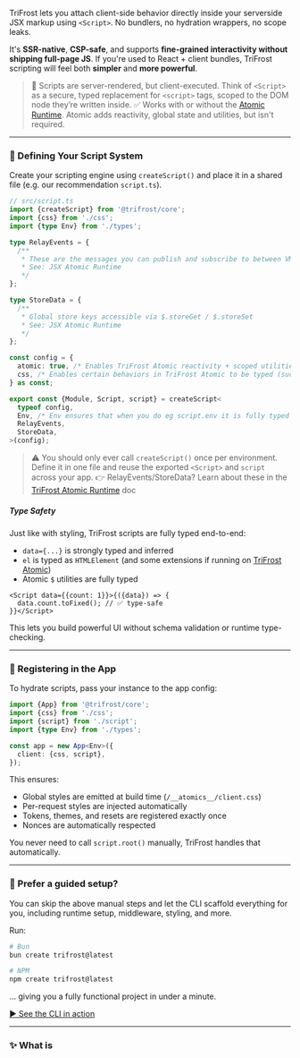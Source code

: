 TriFrost lets you attach client-side behavior directly inside your serverside JSX markup using `<Script>`. No bundlers, no hydration wrappers, no scope leaks.

It's **SSR-native**, **CSP-safe**, and supports **fine-grained interactivity without shipping full-page JS**. If you're used to React + client bundles, TriFrost scripting will feel both **simpler** and **more powerful**.

> 🔄 Scripts are server-rendered, but client-executed. Think of `<Script>` as a secure, typed replacement for `<script>` tags, scoped to the DOM node they’re written inside.
> ✅ Works with or without the [Atomic Runtime](/docs/jsx-atomic). Atomic adds reactivity, global state and utilities, but isn't required.

---

### 🧰 Defining Your Script System
Create your scripting engine using `createScript()` and place it in a shared file (e.g. our recommendation `script.ts`).
```typescript
// src/script.ts
import {createScript} from '@trifrost/core';
import {css} from './css';
import {type Env} from './types';

type RelayEvents = {
  /**
   * These are the messages you can publish and subscribe to between VMs
   * See: JSX Atomic Runtime
   */
};

type StoreData = {
  /**
   * Global store keys accessible via $.storeGet / $.storeSet
   * See: JSX Atomic Runtime
   */
};

const config = {
  atomic: true, /* Enables TriFrost Atomic reactivity + scoped utilities */
  css, /* Enables certain behaviors in TriFrost Atomic to be typed (such as $.cssVar and $.cssTheme) */
} as const;

export const {Module, Script, script} = createScript<
  typeof config,
  Env, /* Env ensures that when you do eg script.env it is fully typed */
  RelayEvents,
  StoreData,
>(config);
```

> ⚠️ You should only ever call `createScript()` once per environment. Define it in one file and reuse the exported `<Script>` and `script` across your app.
> 👉 RelayEvents/StoreData? Learn about these in the [TriFrost Atomic Runtime](/docs/jsx-atomic) doc

##### Type Safety
Just like with styling, TriFrost scripts are fully typed end-to-end:
- `data={...}` is strongly typed and inferred
- `el` is typed as `HTMLElement` (and some extensions if running on [TriFrost Atomic](/docs/jsx-atomic))
- Atomic `$` utilities are fully typed

```tsx
<Script data={{count: 1}}>{({data}) => {
  data.count.toFixed(); // ✅ type-safe
}}</Script>
```

This lets you build powerful UI without schema validation or runtime type-checking.

---

### 🚀 Registering in the App
To hydrate scripts, pass your instance to the app config:
```typescript
import {App} from '@trifrost/core';
import {css} from './css';
import {script} from './script';
import {type Env} from './types';

const app = new App<Env>({
  client: {css, script},
});
```

This ensures:
- Global styles are emitted at build time (`/__atomics__/client.css`)
- Per-request styles are injected automatically
- Tokens, themes, and resets are registered exactly once
- Nonces are automatically respected

You never need to call `script.root()` manually, TriFrost handles that automatically.

---

### 🧭 Prefer a guided setup?
You can skip the above manual steps and let the CLI scaffold everything for you, including runtime setup, middleware, styling, and more.

Run:
```bash
# Bun
bun create trifrost@latest

# NPM
npm create trifrost@latest
```

... giving you a fully functional project in under a minute.

[▶️ See the CLI in action](/docs/cli-quickstart)

---

### ✨ What is <Script>

The `<Script>` component is TriFrost’s universal way to attach logic to your HTML:

- ✅ Inline behavior via serialized function calls
- ✅ External script tags with full CSP/nonce support
- ✅ Built-in deduplication
- ✅ Optional **atomic reactivity** when using `atomic: true` in the config for createScript

👉 Learn about the [TriFrost Atomic Runtime](/docs/jsx-atomic) to craft reactive masterpieces.

---

### ✨ What is a Module
Modules are **globally scoped behaviors**, declared using `Module(...)` and registered via `createScript({modules})`.

They are **not tied to DOM elements**, and are ideal for:
- Modals
- Notifications
- Global effects
- Keyboard listeners
- Audio players
- App-wide logic
- ...

To define one:
```typescript
// Modal.ts
import { Module } from '~/script';

export function Modal () {
  return Module({
    name: 'modal',
    data: {
      // initial props, available as `data` in mod()
    },
    mod: ({ data, $ }) => {
      // Lifecycle logic, store subscriptions, DOM helpers, etc.
      // For example:
      let root: HTMLDivElement | null = null;

      function open(frag: DocumentFragment) {
        root = $.create('div', { children: [frag] });
        document.body.appendChild(root);
      }

      return {
        open: async ({ frag }: { frag: string }) => {
          if (root) root.remove();
          const res = await $.fetch<DocumentFragment>(frag);
          if (res.ok && res.content) open(res.content);
        },
        close: () => { root?.remove(); root = null; },
      };
    }
  });
}
```

And register it like so:
```typescript
// script.ts
import {createModule, createScript} from '@trifrost/core';
import {type Env} from './types.ts';
import {css} from './css';
import {Modal} from './modules/Modal';

export const {Module} = createModule({css});

const config = {
  atomic: true,
  css,
  modules: {
    modal: Modal,
  },
} as const;

export const {Script, script} = createScript<typeof config, Env>(config);
```
Now any `<Script>` can access it using `$.modal.open(...)`, `$.modal.close(...)`.

> 🧠 Modules are **just-in-time delivered**, singleton-scoped, and typed via your `Module(...)` config, they are **only included when referenced in a** `<Script>` **block**.

Just like `<Script>`, `data={...}` is fully typed and passed into the body, and Atomic features work the same way.

##### What’s provided?
Inside a `Module`, your function receives:
- `mod`: Relay object with `$publish`, `$subscribe`, etc.
- `data`: The initial props passed via `data={...}` (reactive if [Atomic](/docs/jsx-atomic) is enabled)
- `$`: All scoped [Atomic](/docs/jsx-atomic) utilities (like in `<Script>`)

##### Notes
- Modules must define a `name` (e.g. `name:"modal"`).
- Modules are deemed **singletons**. You cannot render the same module multiple times on the same page, only the first will execute.
- Modules are ideal for global listeners, bridge layers, effects, modals, etc.

Want more reactive power? Check out the [Atomic Runtime](/docs/jsx-atomic) and unlock full pubsub, store, and signal sync.

---

### ⚙️ External Scripts
If you pass a `src` prop, the script is rendered as a normal `<script>` tag:
```tsx
<Script src="https://cdn.example.com/foo.js" defer />

// Renders as:
<script nonce="abc123" src="https://cdn.example.com/foo.js" defer></script>
```

All standard script attributes are supported (src, type, async, defer, ...), and the tag will be rendered directly into the HTML.

---

### 🧠 Inline Scripts
You can also use `<Script>` to bind behaviors directly to elements during hydration.
```tsx
<button type="button">
  Click Me
  <Script>{({el}) => {
    el.addEventListener('click', () => {
      alert('Clicked!');
    });
  }}</Script>
</button>
```

This script is serialized at render time, registered with a unique hash, and re-attached to matching DOM nodes on the client via `data-tfhf="..."`.

##### How: Hydration Model
TriFrost scripts **run only on the client**, but are defined alongside your markup on the server.

When JSX is rendered on the server, your script function is:
- Captured as a string
- Hashed and registered
- Injected into a hydration payload

On the client, this payload:
- Locates the target node (via `data-tfhf`)
- Re-attaches the function and invokes it with `{el, data, $}`

> 🧠 Your function **does not run during SSR**. It is serialized as code, not executed.

This means:
- You can write `el.addEventListener(...)` as if you were in a `<script>` tag
- You cannot access `ctx`, `request`, or anything server-bound inside `<Script>`
- `data` is your bridge from SSR to client

### What's passed to Script?
Each inline script receives:

**el: HTMLElement**
The DOM element the script is bound to.

```tsx
<div>
  <Script>{({el}) => { /* el here is the div */
    ...
  }}</Script>
</div>
```

**data: object**
The `data={...}` you passed to the script. Writable. Not reactive by default (unless Atomic is enabled).

🧬 Data is fully typed, TypeScript will infer the shape of your `data` object and reflect it in the script body.

Example:
```tsx
<div>
  <Script data={{count: 42}}>{({el, data}) => {
    /* data here is {count: 42} and auto-typed as {count:number} */
  }}</Script>
</div>
```

✅ This gives you end-to-end type safety from SSR → client, **without manual casts or schema validation**.

**$: Atomic Utils**
A set of scoped, DOM-safe utilities:
- `$.on`, `$.once`, `$.fire` for events
- `$.query`, `$.clear` for DOM traversal
- `$.storeSet`, `$.storeGet` for global store state
- `$.uid`, `$.eq`, `$.sleep`, `$.fetch`, etc.

```tsx
<button type="button">
  Click Me
  <Script>{({el, $}) => {
    $.on(el, 'click', () => alert('Clicked!'));
  }}</Script>
</button>
```

See [JSX Atomic Runtime](/docs/jsx-atomic) for the full list.

---

### ⚡ Instant Execution Scripts
When using `<Script>` with a **function that takes no arguments**, TriFrost optimizes it by **inlining the logic directly into the HTML**:
```tsx
<Script>{() => {
  console.log('Inline script ran immediately');
}}</Script>
```

This is:
- ✅ Instant: no need to wait for the script engine
- ✅ CSP-safe: nonce is automatically applied
- ✅ Great for meta-level logic, e.g. setting theme or firing analytics

> 💡 Think of this as a safer, scoped `<script>` tag, but written inline with full TypeScript support.

Under the hood, this produces:
```html
<script nonce="abc123">(function(){console.log("Inline script ran immediately")})();</script>
```

This behavior is **only enabled for scripts with no arguments**:
```tsx
<Script>{() => { ... }}</Script> // ✅ inlined
<Script>{({el}) => { ... }}</Script> // ❌ not inlined, handled via hydration
```
This means you get instant execution **only when no DOM binding is needed**, perfect for boot-time setup, cookie flags, or third-party hooks.

For example:
```tsx
/* Theme detection */
<Script>
  {() => {
    const saved = localStorage.getItem('theme');
    const preferred = window.matchMedia('(prefers-color-scheme: dark)').matches ? 'dark' : 'light';
    document.documentElement.setAttribute('data-theme', saved || preferred);
  }}
</Script>
```
```tsx
/* Locale detection */
<Script>
  {() => {
    const locale = navigator.language?.startsWith('fr') ? 'fr' : 'en';
    document.documentElement.setAttribute('data-lang', locale);
  }}
</Script>
```

---

### Examples
##### Class Toggle
Toggle a class on click:
```tsx
<Script>{({el}) => {
  el.addEventListener('click', () => {
    el.classList.toggle('active');
  });
}}</Script>
```
Whats happening here:
- You can bind this to any node, including SVG or custom elements.
- No framework bindings or runtime needed.

##### Toggle with Data
Track and mutate open state in-place:
```tsx
<div>
  <span>Toggle Visibility</span>
  <Script data={{open: false}}>{({el, data}) => {
    el.addEventListener('click', () => {
      data.open = !data.open;
      el.setAttribute('aria-expanded', String(data.open));
    });
  }}</Script>
</div>
```
Whats happening here:
- Uses data.open to track local state.
- Updates aria-expanded attribute accordingly.
- Great for dropdowns, modals, etc.

##### Debounce (Atomic)
```tsx
<Script>{({el, $}) => {
  $.on(el, 'input', $.debounce(() => {
    console.log('Typing stopped');
  }, 300));
}}</Script>
```
Whats happening here:
- Uses the `$.debounce()` utility
- Triggers only after user finishes typing

##### Reactive form (Atomic)
```tsx
<form>
  <fieldset>
    <legend>Type</legend>
    <label><input type="radio" name="type" value="all" /> All</label>
    <label><input type="radio" name="type" value="blog" /> Blog</label>
    <label><input type="radio" name="type" value="release" /> Release</label>
  </fieldset>

  <fieldset>
    <legend>By Month</legend>
    <label><input type="radio" name="month" value="all" /> All</label>
    <label><input type="radio" name="month" value="2025-06" /> June 2025</label>
    <label><input type="radio" name="month" value="2025-05" /> May 2025</label>
  </fieldset>

  <Script data={{filters: {type: 'all', month: 'all'}}}>
    {({data, $}) => {
      data.$bind('filters.type', 'input[name="type"]');
      data.$bind('filters.month', 'input[name="month"]');

      data.$watch('filters', async () => {
        const res = await $.fetch<DocumentFragment>('/filter-news', {
          method: 'POST',
          body: data.filters,
        });

        if (res.ok && res.content) {
          document.getElementById('news-list')?.replaceWith(res.content);
        }
      });
    }}
  </Script>
</form>

<div id="news-list">
  <!-- Server-rendered list gets replaced here -->
</div>
```
Whats happening here:
- `data`: Holds the form's reactive state (`filters.type`, `filters.month`)
- `data.$bind`: Connects `data.filters` keys to DOM input values
- `data.$watch`: Triggers whenever the filters change
- `$.fetch(...)`: Makes a POST request with current filters (the endpoint returns HTML)
- `res.content`: Replaces the news list with the updated HTML fragment

This pattern is great for:
- News/blog filtering
- Product category filters
- Interactive search UIs
- Pagination triggers

And is exactly how the news section filter on this website works 🤓

> Want another cool example? Check out this [Synth Background](https://github.com/trifrost-js/website/blob/main/src/components/atoms/SynthBackground.tsx) component (which is what you see if you scroll all the way down on this page on a desktop browser).

---

### 🛡 Security & CSP
TriFrost scripts:
- Respect `nonce` values from the context
- Scripts are safely serialized without `eval`
- Code and data payloads **are sandboxed** in an [IIFE](https://developer.mozilla.org/en-US/docs/Glossary/IIFE) to **prevent scope leakage**.

No runtime globals. No unsafe scopes.

---

### Best Practices
- ✅ Define script once with `createScript()`
- ✅ Define global logic with `Module(...)`
- ✅ Register modules in `createScript({modules})` to enable typed, lazy-loaded access inside any `<Script>`
- ✅ Co-locate behavior with elements
- ❌ Don’t render modules manually or wrap them in JSX — define them once and reuse via `$`

---

### TLDR
- Use `<Script>` to hydrate parent-node behavior
- Use `Module(...)` to define global logic (modals, notifications, audio, etc.)
- Register modules with `createScript({modules})` for typed access via `$.<name>`
- Supports inline or external `src`-based scripts
- Automatically handles CSP nonces
- Dedupes scripts and data at render time
- Co-locates behavior with components
- Requires `createScript()` factory for proper typing (eg: environment, events, store, ...)
- 🚫 Don’t call `createScript()` multiple times, define it in `script.css` and pass to App.

---

### Next Steps
To become a true TriFrost-Samurai:
- Learn about [JSX Atomic Runtime](/docs/jsx-atomic) for reactivity, stores, global pubsub and more
- Need a refresher on [JSX Basics](/docs/jsx-basics)?
- Take a technical dive into [JSX Fragments](/docs/jsx-fragments)?
- Or explore [styling with createCss](/docs/jsx-style-system)
